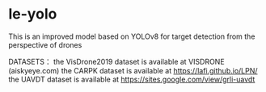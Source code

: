 # le-yolo
This is an improved model based on YOLOv8 for target detection from the perspective of drones

DATASETS：
the VisDrone2019 dataset is available at VISDRONE (aiskyeye.com)
the CARPK dataset is available at https://lafi.github.io/LPN/
the UAVDT dataset is available at https://sites.google.com/view/grli-uavdt
